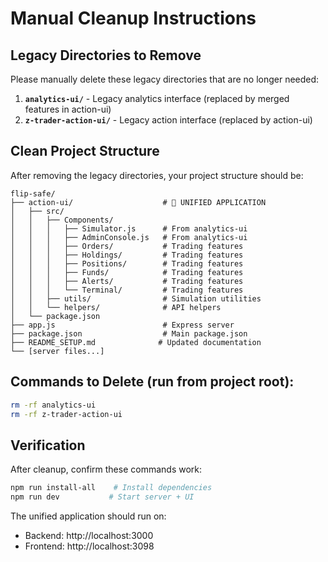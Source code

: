 # Manual Cleanup Instructions

## Legacy Directories to Remove

Please manually delete these legacy directories that are no longer needed:

1. **`analytics-ui/`** - Legacy analytics interface (replaced by merged features in action-ui)
2. **`z-trader-action-ui/`** - Legacy action interface (replaced by action-ui)

## Clean Project Structure

After removing the legacy directories, your project structure should be:

```
flip-safe/
├── action-ui/                    # 🎯 UNIFIED APPLICATION
│   ├── src/
│   │   ├── Components/
│   │   │   ├── Simulator.js      # From analytics-ui
│   │   │   ├── AdminConsole.js   # From analytics-ui
│   │   │   ├── Orders/           # Trading features
│   │   │   ├── Holdings/         # Trading features
│   │   │   ├── Positions/        # Trading features
│   │   │   ├── Funds/            # Trading features
│   │   │   ├── Alerts/           # Trading features
│   │   │   └── Terminal/         # Trading features
│   │   ├── utils/                # Simulation utilities
│   │   └── helpers/              # API helpers
│   └── package.json
├── app.js                        # Express server
├── package.json                  # Main package.json
├── README_SETUP.md              # Updated documentation
└── [server files...]
```

## Commands to Delete (run from project root):

```bash
rm -rf analytics-ui
rm -rf z-trader-action-ui
```

## Verification

After cleanup, confirm these commands work:

```bash
npm run install-all    # Install dependencies
npm run dev           # Start server + UI
```

The unified application should run on:

- Backend: http://localhost:3000
- Frontend: http://localhost:3098
